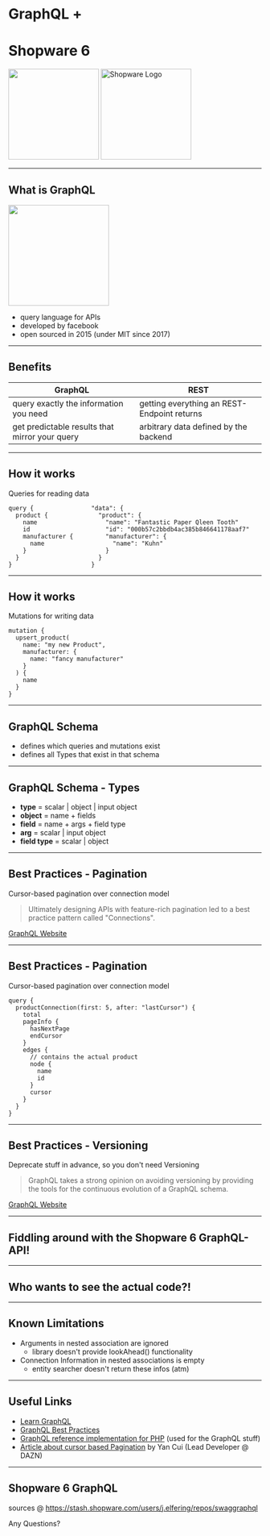 <!-- .slide: class="splashscreen" -->
# GraphQL + 
# Shopware 6 
<img src="https://graphql.org/img/logo.svg" height="180" class="noborder">
<i class="fas fa-plus fa-2x" style="position:relative; bottom:75px"></i>
<img src="/img/sw-logo.svg" alt="Shopware Logo" height="180" class="noborder">

---

## What is GraphQL

<img src="https://graphql.org/img/logo.svg" width="200" class="noborder">

* query language for APIs
* developed by facebook
* open sourced in 2015 (under MIT since 2017)

---

## Benefits

| GraphQL | REST |
|---------|------|
| query exactly the information you need <!-- .element: class="fragment" data-fragment-index="1" --> | getting everything an REST-Endpoint returns <!-- .element: class="fragment" data-fragment-index="1" -->|
| get predictable results that mirror your query <!-- .element: class="fragment" data-fragment-index="2" --> | arbitrary data defined by the backend <!-- .element: class="fragment" data-fragment-index="2" --> |

---

## How it works

Queries for reading data


```
query {                "data": {
  product {              "product": {
    name                   "name": "Fantastic Paper Qleen Tooth"
    id                     "id": "000b57c2bbdb4ac385b846641178aaf7"
    manufacturer {         "manufacturer": {
      name                   "name": "Kuhn"
    }                      }
  }                      }
}                      }
```

---

## How it works

Mutations for writing data

```
mutation {
  upsert_product(
    name: "my new Product", 
    manufacturer: {
      name: "fancy manufacturer"
    }
  ) {
    name
  }
}
```

---

## GraphQL Schema

* defines which queries and mutations exist
* defines all Types that exist in that schema

---

## GraphQL Schema - Types

* **type** = scalar | object | input object
* **object** = name + fields 
* **field** = name + args + field type 
* **arg** = scalar | input object 
* **field type** = scalar | object 

---

## Best Practices - Pagination

Cursor-based pagination over connection model
> Ultimately designing APIs with feature-rich pagination led to a best practice pattern called "Connections".

[GraphQL Website](https://graphql.org/learn/best-practices/#pagination)

---

## Best Practices - Pagination

Cursor-based pagination over connection model
``` 
query {
  productConnection(first: 5, after: "lastCursor") {
    total
    pageInfo {
      hasNextPage
      endCursor
    }
    edges {
      // contains the actual product
      node {
        name
        id
      }
      cursor
    }
  }
}
```

---

## Best Practices - Versioning

Deprecate stuff in advance, so you don't need Versioning
> GraphQL takes a strong opinion on avoiding versioning by providing the tools for the continuous evolution of a GraphQL schema.

[GraphQL Website](https://graphql.org/learn/best-practices/#versioning)

---

## Fiddling around with the Shopware 6 GraphQL-API!

---

## Who wants to see the actual code?!

---

## Known Limitations

* Arguments in nested association are ignored
    * library doesn't provide lookAhead() functionality
* Connection Information in nested associations is empty
    * entity searcher doesn't return these infos (atm)

---

## Useful Links

* [Learn GraphQL](https://graphql.org/learn/)
* [GraphQL Best Practices](https://graphql.org/learn/best-practices/)
* [GraphQL reference implementation for PHP](https://github.com/webonyx/graphql-php) (used for the GraphQL stuff)
* [Article about cursor based Pagination](https://hackernoon.com/guys-were-doing-pagination-wrong-f6c18a91b232) by Yan Cui (Lead Developer @ DAZN)

---

<!-- .slide: class="splashscreen" -->
## Shopware 6 <i class="far fa-heart"></i> GraphQL

sources @ https://stash.shopware.com/users/j.elfering/repos/swaggraphql

Any Questions?
